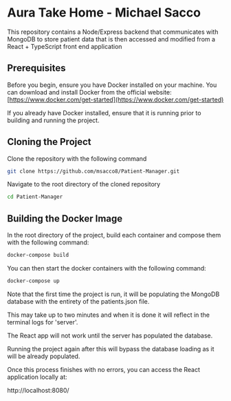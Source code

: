 # Aura Take Home - Michael Sacco

This repository contains a Node/Express backend that communicates with MongoDB to store patient data that is then accessed and modified from a React + TypeScript front end application

## Prerequisites

Before you begin, ensure you have Docker installed on your machine. You can download and install Docker from the official website: [https://www.docker.com/get-started](https://www.docker.com/get-started)

If you already have Docker installed, ensure that it is running prior to building and running the project.

## Cloning the Project

Clone the repository with the following command

```bash
git clone https://github.com/msacco8/Patient-Manager.git
```

Navigate to the root directory of the cloned repository

```bash
cd Patient-Manager
```

## Building the Docker Image

In the root directory of the project, build each container and compose them with the following command:

```bash
docker-compose build
```

You can then start the docker containers with the following command:

```bash
docker-compose up
```

Note that the first time the project is run, it will be populating the MongoDB database with the entirety of the patients.json file.

This may take up to two minutes and when it is done it will reflect in the terminal logs for 'server'.

The React app will not work until the server has populated the database.

Running the project again after this will bypass the database loading as it will be already populated.

Once this process finishes with no errors, you can access the React application locally at:

http://localhost:8080/